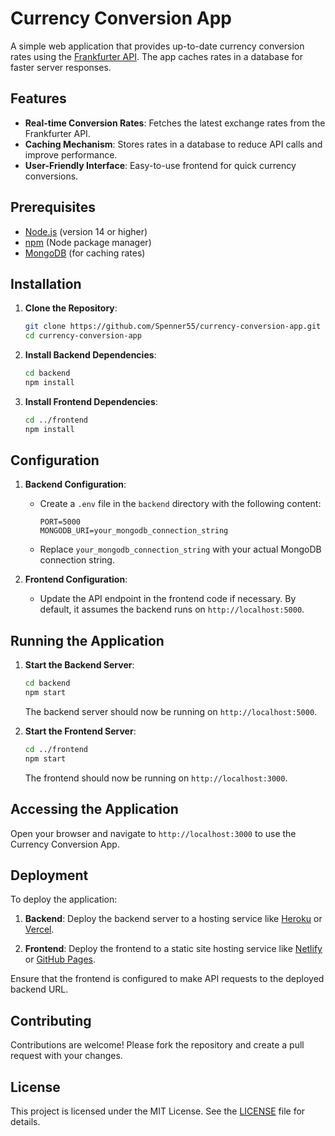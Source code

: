 # Currency Conversion App

A simple web application that provides up-to-date currency conversion rates using the [Frankfurter API](https://www.frankfurter.app/). The app caches rates in a database for faster server responses.

## Features

- **Real-time Conversion Rates**: Fetches the latest exchange rates from the Frankfurter API.
- **Caching Mechanism**: Stores rates in a database to reduce API calls and improve performance.
- **User-Friendly Interface**: Easy-to-use frontend for quick currency conversions.

## Prerequisites

- [Node.js](https://nodejs.org/) (version 14 or higher)
- [npm](https://www.npmjs.com/) (Node package manager)
- [MongoDB](https://www.mongodb.com/) (for caching rates)

## Installation

1. **Clone the Repository**:

   ```bash
   git clone https://github.com/Spenner55/currency-conversion-app.git
   cd currency-conversion-app
   ```

2. **Install Backend Dependencies**:

   ```bash
   cd backend
   npm install
   ```

3. **Install Frontend Dependencies**:

   ```bash
   cd ../frontend
   npm install
   ```

## Configuration

1. **Backend Configuration**:

   - Create a `.env` file in the `backend` directory with the following content:

     ```env
     PORT=5000
     MONGODB_URI=your_mongodb_connection_string
     ```

   - Replace `your_mongodb_connection_string` with your actual MongoDB connection string.

2. **Frontend Configuration**:

   - Update the API endpoint in the frontend code if necessary. By default, it assumes the backend runs on `http://localhost:5000`.

## Running the Application

1. **Start the Backend Server**:

   ```bash
   cd backend
   npm start
   ```

   The backend server should now be running on `http://localhost:5000`.

2. **Start the Frontend Server**:

   ```bash
   cd ../frontend
   npm start
   ```

   The frontend should now be running on `http://localhost:3000`.

## Accessing the Application

Open your browser and navigate to `http://localhost:3000` to use the Currency Conversion App.

## Deployment

To deploy the application:

1. **Backend**: Deploy the backend server to a hosting service like [Heroku](https://www.heroku.com/) or [Vercel](https://vercel.com/).

2. **Frontend**: Deploy the frontend to a static site hosting service like [Netlify](https://www.netlify.com/) or [GitHub Pages](https://pages.github.com/).

Ensure that the frontend is configured to make API requests to the deployed backend URL.

## Contributing

Contributions are welcome! Please fork the repository and create a pull request with your changes.

## License

This project is licensed under the MIT License. See the [LICENSE](LICENSE) file for details.

